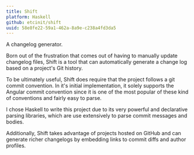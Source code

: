 ```yaml
---
title: Shift
platform: Haskell
github: etcinit/shift
uuid: 58e8fe22-59a1-462a-8a9e-c238a4fd3da5
---
```


A changelog generator.

<!--more-->

Born out of the frustration that comes out of having to manually update
changelog files, Shift is a tool that can automatically generate a change log
based on a project's Git history.

To be ultimately useful, Shift does require that the project follows a git
commit convention. In it's initial implementation, it solely supports the
Angular commit convention since it is one of the most popular of these kind of
conventions and fairly easy to parse.

I chose Haskell to write this project due to its very powerful and declarative
parsing libraries, which are use extensively to parse commit messages and
bodies.

Additionally, Shift takes advantage of projects hosted on GitHub and can
generate richer changelogs by embedding links to commit diffs and author
profiles.

